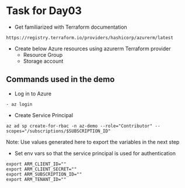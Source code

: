 # Task for Day03

- Get familiarized with Terraform documentation
  
`https://registry.terraform.io/providers/hashicorp/azurerm/latest`
- Create below Azure resources using azurerm Terraform provider
    - Resource Group
    - Storage account

## Commands used in the demo

- Log in to Azure
```
- az login
```

- Create Service Principal 
```
az ad sp create-for-rbac -n az-demo --role="Contributor" --scopes="/subscriptions/$SUBSCRIPTION_ID"
```
Note: Use values generated here to export the variables in the next step

- Set env vars so that the service principal is used for authentication

```
export ARM_CLIENT_ID=""
export ARM_CLIENT_SECRET=""
export ARM_SUBSCRIPTION_ID=""
export ARM_TENANT_ID=""
```